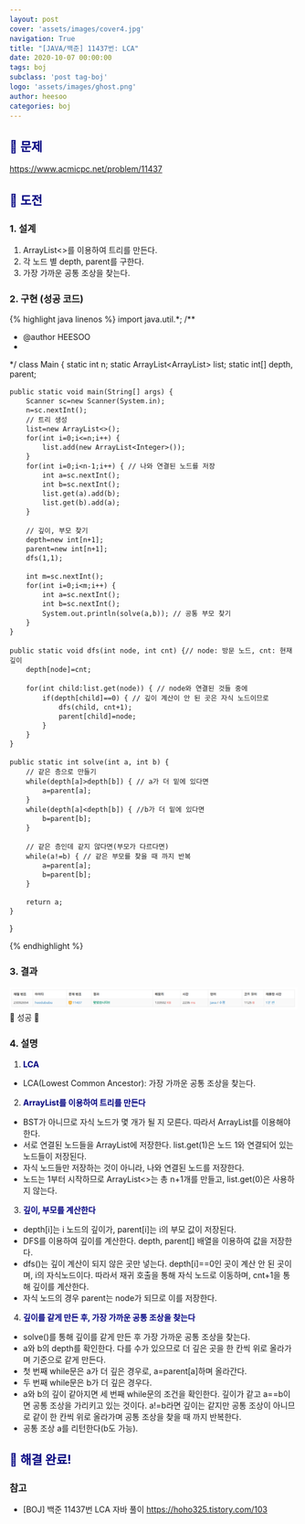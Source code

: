 ```yaml
---
layout: post
cover: 'assets/images/cover4.jpg'
navigation: True
title: "[JAVA/백준] 11437번: LCA"
date: 2020-10-07 00:00:00
tags: boj
subclass: 'post tag-boj'
logo: 'assets/images/ghost.png'
author: heesoo
categories: boj
---
```

## <span style="color:navy">👀 문제</span>
<https://www.acmicpc.net/problem/11437>

## <span style="color:navy">👊 도전</span>

### 1. 설계
1. ArrayList<>를 이용하여 트리를 만든다.
2. 각 노드 별 depth, parent를 구한다.
3. 가장 가까운 공통 조상을 찾는다.

### 2. 구현 (성공 코드)
{% highlight java linenos %}
import java.util.*;
/**
 * @author HEESOO
 *
 */
class Main {
	static int n;
	static ArrayList<ArrayList<Integer>> list;
	static int[] depth, parent;
	
	public static void main(String[] args) {
		Scanner sc=new Scanner(System.in);
		n=sc.nextInt();
		// 트리 생성
		list=new ArrayList<>();
		for(int i=0;i<=n;i++) {
			list.add(new ArrayList<Integer>());
		}		
		for(int i=0;i<n-1;i++) { // 나와 연결된 노드를 저장
			int a=sc.nextInt();
			int b=sc.nextInt();
			list.get(a).add(b);
			list.get(b).add(a);
		}
		
		// 깊이, 부모 찾기
		depth=new int[n+1];
		parent=new int[n+1];
		dfs(1,1);
		
		int m=sc.nextInt();
		for(int i=0;i<m;i++) {
			int a=sc.nextInt();
			int b=sc.nextInt();
			System.out.println(solve(a,b)); // 공통 부모 찾기
		}
	}
	
    public static void dfs(int node, int cnt) {// node: 방문 노드, cnt: 현재 깊이
    	depth[node]=cnt;
    	
    	for(int child:list.get(node)) { // node와 연결된 것들 중에
    		if(depth[child]==0) { // 깊이 계산이 안 된 곳은 자식 노드이므로
    			dfs(child, cnt+1);
    			parent[child]=node;
    		}
    	}
    }
    
    public static int solve(int a, int b) {
        // 같은 층으로 만들기
    	while(depth[a]>depth[b]) { // a가 더 밑에 있다면
    		a=parent[a];
    	}
    	while(depth[a]<depth[b]) { //b가 더 밑에 있다면
    		b=parent[b];
    	}
    	
        // 같은 층인데 같지 않다면(부모가 다르다면)
    	while(a!=b) { // 같은 부모를 찾을 때 까지 반복
    		a=parent[a];
    		b=parent[b];
    	}
    	
    	return a;
    }
    
}

{% endhighlight %}

### 3. 결과
![실행결과](./assets/images/201007_3.PNG)
🤟 성공 🤟  

### 4. 설명
1. **<span style="color:navy">LCA</span>**  
- LCA(Lowest Common Ancestor): 가장 가까운 공통 조상을 찾는다.

2. **<span style="color:navy">ArrayList를 이용하여 트리를 만든다</span>** 
- BST가 아니므로 자식 노드가 몇 개가 될 지 모른다. 따라서 ArrayList를 이용해야 한다.
- 서로 연결된 노드들을 ArrayList에 저장한다. list.get(1)은 노드 1와 연결되어 있는 노드들이 저장된다.
- 자식 노드들만 저장하는 것이 아니라, 나와 연결된 노드를 저장한다.
- 노드는 1부터 시작하므로 ArrayList<>는 총 n+1개를 만들고, list.get(0)은 사용하지 않는다.
  
3. **<span style="color:navy">깊이, 부모를 계산한다</span>** 
- depth[i]는 i 노드의 깊이가, parent[i]는 i의 부모 값이 저장된다.
- DFS를 이용하여 깊이를 계산한다. depth, parent[] 배열을 이용하여 값을 저장한다.
- dfs()는 깊이 계산이 되지 않은 곳만 넣는다. depth[i]==0인 곳이 계산 안 된 곳이며, i의 자식노드이다. 따라서 재귀 호출을 통해 자식 노드로 이동하며, cnt+1을 통해 깊이를 계산한다.
- 자식 노드의 경우 parent는 node가 되므로 이를 저장한다.

4. **<span style="color:navy">깊이를 같게 만든 후, 가장 가까운 공통 조상을 찾는다</span>** 
- solve()를 통해 깊이를 같게 만든 후 가장 가까운 공통 조상을 찾는다.
- a와 b의 depth를 확인한다. 다를 수가 있으므로 더 깊은 곳을 한 칸씩 위로 올라가며 기준으로 같게 만든다.
- 첫 번째 while문은 a가 더 깊은 경우로, a=parent[a]하며 올라간다.
- 두 번째 while문은 b가 더 깊은 경우다.
- a와 b의 깊이 같아지면 세 번째 while문의 조건을 확인한다. 깊이가 같고 a==b이면 공통 조상을 가리키고 있는 것이다. a!=b라면 깊이는 같지만 공통 조상이 아니므로 같이 한 칸씩 위로 올라가며 공통 조상을 찾을 때 까지 반복한다.
- 공통 조상 a를 리턴한다(b도 가능).

## <span style="color:navy">👏 해결 완료!</span>

### 참고
- [BOJ] 백준 11437번 LCA 자바 풀이 <https://hoho325.tistory.com/103>
